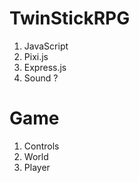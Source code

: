 # TwinStickRPG

1. JavaScript
2. Pixi.js
3. Express.js
4. Sound ? 

# Game

1. Controls
1. World
3. Player